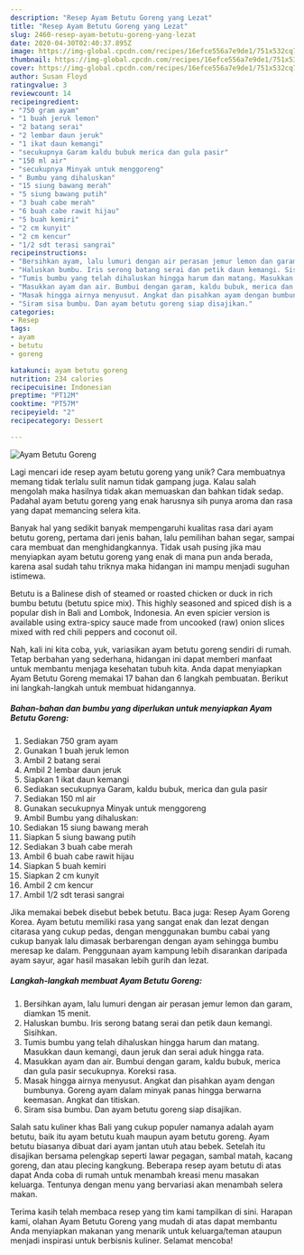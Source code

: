 ```yaml
---
description: "Resep Ayam Betutu Goreng yang Lezat"
title: "Resep Ayam Betutu Goreng yang Lezat"
slug: 2460-resep-ayam-betutu-goreng-yang-lezat
date: 2020-04-30T02:40:37.895Z
image: https://img-global.cpcdn.com/recipes/16efce556a7e9de1/751x532cq70/ayam-betutu-goreng-foto-resep-utama.jpg
thumbnail: https://img-global.cpcdn.com/recipes/16efce556a7e9de1/751x532cq70/ayam-betutu-goreng-foto-resep-utama.jpg
cover: https://img-global.cpcdn.com/recipes/16efce556a7e9de1/751x532cq70/ayam-betutu-goreng-foto-resep-utama.jpg
author: Susan Floyd
ratingvalue: 3
reviewcount: 14
recipeingredient:
- "750 gram ayam"
- "1 buah jeruk lemon"
- "2 batang serai"
- "2 lembar daun jeruk"
- "1 ikat daun kemangi"
- "secukupnya Garam kaldu bubuk merica dan gula pasir"
- "150 ml air"
- "secukupnya Minyak untuk menggoreng"
- " Bumbu yang dihaluskan"
- "15 siung bawang merah"
- "5 siung bawang putih"
- "3 buah cabe merah"
- "6 buah cabe rawit hijau"
- "5 buah kemiri"
- "2 cm kunyit"
- "2 cm kencur"
- "1/2 sdt terasi sangrai"
recipeinstructions:
- "Bersihkan ayam, lalu lumuri dengan air perasan jemur lemon dan garam, diamkan 15 menit."
- "Haluskan bumbu. Iris serong batang serai dan petik daun kemangi. Sisihkan."
- "Tumis bumbu yang telah dihaluskan hingga harum dan matang. Masukkan daun kemangi, daun jeruk dan serai aduk hingga rata."
- "Masukkan ayam dan air. Bumbui dengan garam, kaldu bubuk, merica dan gula pasir secukupnya. Koreksi rasa."
- "Masak hingga airnya menyusut. Angkat dan pisahkan ayam dengan bumbunya. Goreng ayam dalam minyak panas hingga berwarna keemasan. Angkat dan titiskan."
- "Siram sisa bumbu. Dan ayam betutu goreng siap disajikan."
categories:
- Resep
tags:
- ayam
- betutu
- goreng

katakunci: ayam betutu goreng 
nutrition: 234 calories
recipecuisine: Indonesian
preptime: "PT12M"
cooktime: "PT57M"
recipeyield: "2"
recipecategory: Dessert

---
```



![Ayam Betutu Goreng](https://img-global.cpcdn.com/recipes/16efce556a7e9de1/751x532cq70/ayam-betutu-goreng-foto-resep-utama.jpg)

Lagi mencari ide resep ayam betutu goreng yang unik? Cara membuatnya memang tidak terlalu sulit namun tidak gampang juga. Kalau salah mengolah maka hasilnya tidak akan memuaskan dan bahkan tidak sedap. Padahal ayam betutu goreng yang enak harusnya sih punya aroma dan rasa yang dapat memancing selera kita.

Banyak hal yang sedikit banyak mempengaruhi kualitas rasa dari ayam betutu goreng, pertama dari jenis bahan, lalu pemilihan bahan segar, sampai cara membuat dan menghidangkannya. Tidak usah pusing jika mau menyiapkan ayam betutu goreng yang enak di mana pun anda berada, karena asal sudah tahu triknya maka hidangan ini mampu menjadi suguhan istimewa.

Betutu is a Balinese dish of steamed or roasted chicken or duck in rich bumbu betutu (betutu spice mix). This highly seasoned and spiced dish is a popular dish in Bali and Lombok, Indonesia. An even spicier version is available using extra-spicy sauce made from uncooked (raw) onion slices mixed with red chili peppers and coconut oil.


Nah, kali ini kita coba, yuk, variasikan ayam betutu goreng sendiri di rumah. Tetap berbahan yang sederhana, hidangan ini dapat memberi manfaat untuk membantu menjaga kesehatan tubuh kita. Anda dapat menyiapkan Ayam Betutu Goreng memakai 17 bahan dan 6 langkah pembuatan. Berikut ini langkah-langkah untuk membuat hidangannya.

<!--inarticleads1-->

##### Bahan-bahan dan bumbu yang diperlukan untuk menyiapkan Ayam Betutu Goreng:

1. Sediakan 750 gram ayam
1. Gunakan 1 buah jeruk lemon
1. Ambil 2 batang serai
1. Ambil 2 lembar daun jeruk
1. Siapkan 1 ikat daun kemangi
1. Sediakan secukupnya Garam, kaldu bubuk, merica dan gula pasir
1. Sediakan 150 ml air
1. Gunakan secukupnya Minyak untuk menggoreng
1. Ambil  Bumbu yang dihaluskan:
1. Sediakan 15 siung bawang merah
1. Siapkan 5 siung bawang putih
1. Sediakan 3 buah cabe merah
1. Ambil 6 buah cabe rawit hijau
1. Siapkan 5 buah kemiri
1. Siapkan 2 cm kunyit
1. Ambil 2 cm kencur
1. Ambil 1/2 sdt terasi sangrai


Jika memakai bebek disebut bebek betutu. Baca juga: Resep Ayam Goreng Korea. Ayam betutu memiliki rasa yang sangat enak dan lezat dengan citarasa yang cukup pedas, dengan menggunakan bumbu cabai yang cukup banyak lalu dimasak berbarengan dengan ayam sehingga bumbu meresap ke dalam. Penggunaan ayam kampung lebih disarankan daripada ayam sayur, agar hasil masakan lebih gurih dan lezat. 

<!--inarticleads2-->

##### Langkah-langkah membuat Ayam Betutu Goreng:

1. Bersihkan ayam, lalu lumuri dengan air perasan jemur lemon dan garam, diamkan 15 menit.
1. Haluskan bumbu. Iris serong batang serai dan petik daun kemangi. Sisihkan.
1. Tumis bumbu yang telah dihaluskan hingga harum dan matang. Masukkan daun kemangi, daun jeruk dan serai aduk hingga rata.
1. Masukkan ayam dan air. Bumbui dengan garam, kaldu bubuk, merica dan gula pasir secukupnya. Koreksi rasa.
1. Masak hingga airnya menyusut. Angkat dan pisahkan ayam dengan bumbunya. Goreng ayam dalam minyak panas hingga berwarna keemasan. Angkat dan titiskan.
1. Siram sisa bumbu. Dan ayam betutu goreng siap disajikan.


Salah satu kuliner khas Bali yang cukup populer namanya adalah ayam betutu, baik itu ayam betutu kuah maupun ayam betutu goreng. Ayam betutu biasanya dibuat dari ayam jantan utuh atau bebek. Setelah itu disajikan bersama pelengkap seperti lawar pegagan, sambal matah, kacang goreng, dan atau plecing kangkung. Beberapa resep ayam betutu di atas dapat Anda coba di rumah untuk menambah kreasi menu masakan keluarga. Tentunya dengan menu yang bervariasi akan menambah selera makan. 

Terima kasih telah membaca resep yang tim kami tampilkan di sini. Harapan kami, olahan Ayam Betutu Goreng yang mudah di atas dapat membantu Anda menyiapkan makanan yang menarik untuk keluarga/teman ataupun menjadi inspirasi untuk berbisnis kuliner. Selamat mencoba!
